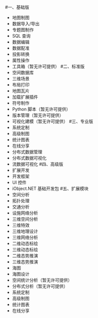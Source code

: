<!--
 * @Author: wuhaoyuan
 * @Date: 2022-07-06 09:22:29
 * @LastEditTime: 2022-07-06 09:58:11
 * @LastEditors: wuhaoyuan
 * @Description: 
 * @FilePath: /blog/SuperMap/Supermap-iDesktop-9D（2019）新特性模块.md
-->
#一、基础版

- 地图制图
- 数据导入/导出
- 专题图制作
- SQL 查询
- 数据编辑
- 数据配准
- 投影转换
- 属性操作
- 工具箱（暂无许可提供） #二、标准版
- 空间数据库
- 三维场景
- 布局打印
- 地图瓦片
- 加载扩展插件
- 符号制作
- Python 脚本（暂无许可提供）
- 版本管理（暂无许可提供）
- 可视化建模（暂无许可提供） #三、专业版
- 系统定制
- 高级制图
- 统计图表
- 在线分享
- 分布式数据管理
- 分布式数据可视化
- 流数据可视化 #四、高级版
- 扩展开发
- 开发框架
- UI 控件
- iObject.NET 基础开发包 #五、扩展模块
- 空间分析
- 拓扑处理
- 交通分析
- 设施网络分析
- 三维空间分析
- 三维特效
- 三维地理设计
- 三维网络分析
- 二维动态标绘
- 三维动态标绘
- 二维态势推演
- 三维态势推演
- 海图
- 海图设计
- 空间统计分析（暂无许可提供）
- 分布式分析（暂无许可提供）
- 系统定制
- 高级制图
- 统计图表
- 在线分享
